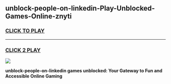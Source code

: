
## unblock-people-on-linkedin-Play-Unblocked-Games-Online-znyti
<h3>
<a href="https://premium76.site?title=unblock-people-on-linkedin&ref=25A">CLICK TO PLAY</a></h3>
<hr>

<h3>
<a href="https://premium76.site?title=unblock-people-on-linkedin&ref=25A">CLICK 2 PLAY</a>
  
</h3>

<a href="https://premium76.site?title=unblock-people-on-linkedin&ref=25A"><img src="https://clearcache.store/games.png"></a>


**unblock-people-on-linkedin games unblocked: Your Gateway to Fun and Accessible Online Gaming**
